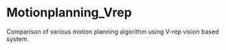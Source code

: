 # Motionplanning_Vrep
Comparison of various motion planning algorithm using V-rep vision based system.  
